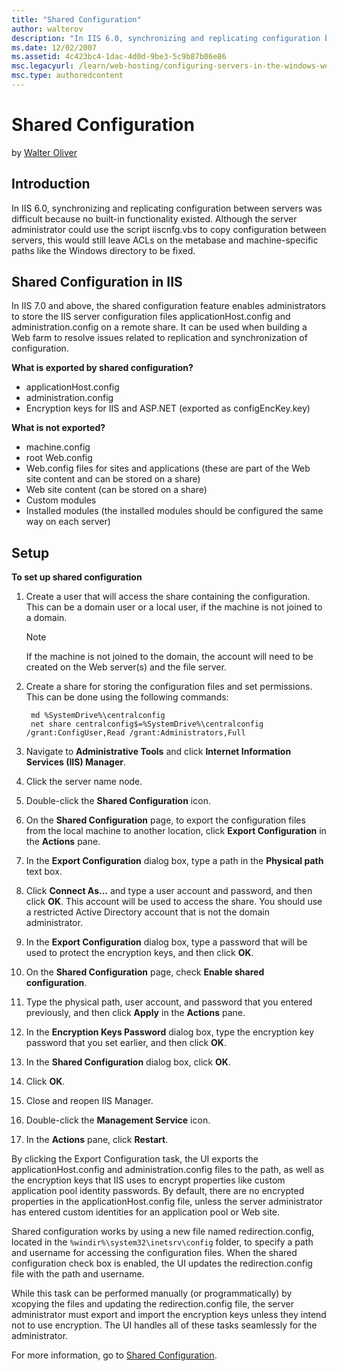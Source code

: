 ```yaml
---
title: "Shared Configuration"
author: walterov
description: "In IIS 6.0, synchronizing and replicating configuration between servers was difficult because no built-in functionality existed. Although the server administ..."
ms.date: 12/02/2007
ms.assetid: 4c423bc4-1dac-4d0d-9be3-5c9b87b06e86
msc.legacyurl: /learn/web-hosting/configuring-servers-in-the-windows-web-platform/shared-configuration_211
msc.type: authoredcontent
---
```

Shared Configuration
====================
by [Walter Oliver](https://github.com/walterov)

## Introduction

In IIS 6.0, synchronizing and replicating configuration between servers was difficult because no built-in functionality existed. Although the server administrator could use the script iiscnfg.vbs to copy configuration between servers, this would still leave ACLs on the metabase and machine-specific paths like the Windows directory to be fixed.

## Shared Configuration in IIS

In IIS 7.0 and above, the shared configuration feature enables administrators to store the IIS server configuration files applicationHost.config and administration.config on a remote share. It can be used when building a Web farm to resolve issues related to replication and synchronization of configuration.

**What is exported by shared configuration?**

- applicationHost.config
- administration.config
- Encryption keys for IIS and ASP.NET (exported as configEncKey.key)

**What is not exported?**

- machine.config
- root Web.config
- Web.config files for sites and applications (these are part of the Web site content and can be stored on a share)
- Web site content (can be stored on a share)
- Custom modules
- Installed modules (the installed modules should be configured the same way on each server)

## Setup

**To set up shared configuration**

1. Create a user that will access the share containing the configuration. This can be a domain user or a local user, if the machine is not joined to a domain.   
  
    > [!NOTE]
    > If the machine is not joined to the domain, the account will need to be created on the Web server(s) and the file server.
2. Create a share for storing the configuration files and set permissions. This can be done using the following commands:  
  
		md %SystemDrive%\centralconfig  
		net share centralconfig$=%SystemDrive%\centralconfig /grant:ConfigUser,Read /grant:Administrators,Full
3. Navigate to **Administrative Tools** and click **Internet Information Services (IIS) Manager**.
4. Click the server name node.
5. Double-click the **Shared Configuration** icon.
6. On the **Shared Configuration** page, to export the configuration files from the local machine to another location, click **Export Configuration** in the **Actions** pane.
7. In the **Export Configuration** dialog box, type a path in the **Physical path** text box.
8. Click **Connect As...** and type a user account and password, and then click **OK**. This account will be used to access the share. You should use a restricted Active Directory account that is not the domain administrator.
9. In the **Export Configuration** dialog box, type a password that will be used to protect the encryption keys, and then click **OK**.
10. On the **Shared Configuration** page, check **Enable shared configuration**.
11. Type the physical path, user account, and password that you entered previously, and then click **Apply** in the **Actions** pane.
12. In the **Encryption Keys Password** dialog box, type the encryption key password that you set earlier, and then click **OK**.
13. In the **Shared Configuration** dialog box, click **OK**.
14. Click **OK**.
15. Close and reopen IIS Manager.
16. Double-click the **Management Service** icon.
17. In the **Actions** pane, click **Restart**.

By clicking the Export Configuration task, the UI exports the applicationHost.config and administration.config files to the path, as well as the encryption keys that IIS uses to encrypt properties like custom application pool identity passwords. By default, there are no encrypted properties in the applicationHost.config file, unless the server administrator has entered custom identities for an application pool or Web site.

Shared configuration works by using a new file named redirection.config, located in the `%windir%\system32\inetsrv\config` folder, to specify a path and username for accessing the configuration files. When the shared configuration check box is enabled, the UI updates the redirection.config file with the path and username.

While this task can be performed manually (or programmatically) by xcopying the files and updating the redirection.config file, the server administrator must export and import the encryption keys unless they intend not to use encryption. The UI handles all of these tasks seamlessly for the administrator.

For more information, go to [Shared Configuration](../../manage/managing-your-configuration-settings/shared-configuration_264.md).